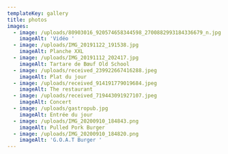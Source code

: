 ```yaml
---
templateKey: gallery
title: photos
images:
  - image: /uploads/80903016_920574658344598_2700882993184336679_n.jpg
    imageAlt: 'Vidéo '
  - image: /uploads/IMG_20191122_191538.jpg
    imageAlt: Planche XXL
  - image: /uploads/IMG_20191112_202417.jpg
    imageAlt: Tartare de Bœuf Old School
  - image: /uploads/received_239922667416288.jpeg
    imageAlt: Plat du jour
  - image: /uploads/received_914191779019684.jpeg
    imageAlt: The restaurant
  - image: /uploads/received_719443091927107.jpeg
    imageAlt: Concert
  - image: /uploads/gastropub.jpg
    imageAlt: Entrée du jour
  - image: /uploads/IMG_20200910_184843.png
    imageAlt: Pulled Pork Burger
  - image: /uploads/IMG_20200910_184820.png
    imageAlt: 'G.O.A.T Burger '
---
```



